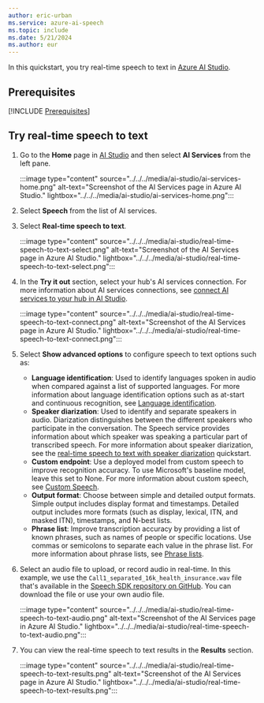 ```yaml
---
author: eric-urban
ms.service: azure-ai-speech
ms.topic: include
ms.date: 5/21/2024
ms.author: eur
---
```


In this quickstart, you try real-time speech to text in [Azure AI Studio](https://studio.azureaiservices.com/). 

## Prerequisites

[!INCLUDE [Prerequisites](../../../../includes/quickstarts/ai-studio-prerequisites.md)]

## Try real-time speech to text

1. Go to the **Home** page in [AI Studio](https://studio.azureaiservices.com/) and then select **AI Services** from the left pane.

    :::image type="content" source="../../../media/ai-studio/ai-services-home.png" alt-text="Screenshot of the AI Services page in Azure AI Studio." lightbox="../../../media/ai-studio/ai-services-home.png":::

1. Select **Speech** from the list of AI services.
1. Select **Real-time speech to text**.


    :::image type="content" source="../../../media/ai-studio/real-time-speech-to-text-select.png" alt-text="Screenshot of the AI Services page in Azure AI Studio." lightbox="../../../media/ai-studio/real-time-speech-to-text-select.png":::

1. In the **Try it out** section, select your hub's AI services connection. For more information about AI services connections, see [connect AI services to your hub in AI Studio](../../../../../ai-studio/ai-services/connect-ai-services.md#connect-to-ai-services). 

    :::image type="content" source="../../../media/ai-studio/real-time-speech-to-text-connect.png" alt-text="Screenshot of the AI Services page in Azure AI Studio." lightbox="../../../media/ai-studio/real-time-speech-to-text-connect.png":::

1. Select **Show advanced options** to configure speech to text options such as: 

    - **Language identification**: Used to identify languages spoken in audio when compared against a list of supported languages. For more information about language identification options such as at-start and continuous recognition, see [Language identification](../../../language-identification.md).
    - **Speaker diarization**: Used to identify and separate speakers in audio. Diarization distinguishes between the different speakers who participate in the conversation. The Speech service provides information about which speaker was speaking a particular part of transcribed speech. For more information about speaker diarization, see the [real-time speech to text with speaker diarization](../../../get-started-stt-diarization.md) quickstart.
    - **Custom endpoint**: Use a deployed model from custom speech to improve recognition accuracy. To use Microsoft's baseline model, leave this set to None. For more information about custom speech, see [Custom Speech](../../../custom-speech-overview.md).
    - **Output format**: Choose between simple and detailed output formats. Simple output includes display format and timestamps. Detailed output includes more formats (such as display, lexical, ITN, and masked ITN), timestamps, and N-best lists. 
    - **Phrase list**: Improve transcription accuracy by providing a list of known phrases, such as names of people or specific locations. Use commas or semicolons to separate each value in the phrase list. For more information about phrase lists, see [Phrase lists](../../../improve-accuracy-phrase-list.md).

1. Select an audio file to upload, or record audio in real-time. In this example, we use the `Call1_separated_16k_health_insurance.wav` file that's available in the [Speech SDK repository on GitHub](https://github.com/Azure-Samples/cognitive-services-speech-sdk/raw/master/scenarios/call-center/sampledata/Call1_separated_16k_health_insurance.wav). You can download the file or use your own audio file.

    :::image type="content" source="../../../media/ai-studio/real-time-speech-to-text-audio.png" alt-text="Screenshot of the AI Services page in Azure AI Studio." lightbox="../../../media/ai-studio/real-time-speech-to-text-audio.png":::

1. You can view the real-time speech to text results in the **Results** section.

    :::image type="content" source="../../../media/ai-studio/real-time-speech-to-text-results.png" alt-text="Screenshot of the AI Services page in Azure AI Studio." lightbox="../../../media/ai-studio/real-time-speech-to-text-results.png":::

